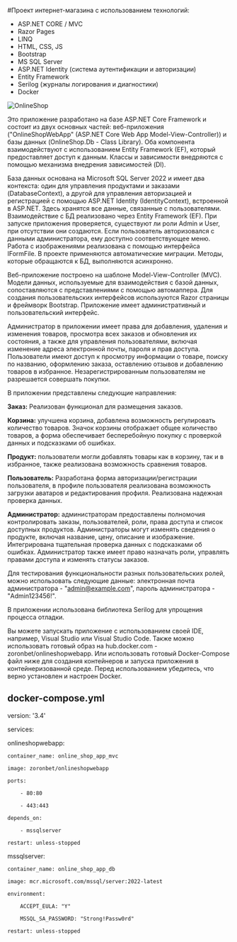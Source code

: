 #Проект интернет-магазина с использованием технологий:
<ul>
<li>ASP.NET CORE / MVC</li>
<li>Razor Pages</li>
<li>LINQ</li>
<li>HTML, CSS, JS</li>
<li>Bootstrap</li>
<li>MS SQL Server</li>
<li>ASP.NET Identity (система аутентификации и авторизации)</li>
<li>Entity Framework</li>
<li>Serilog (журналы логирования и диагностики)</li>
<li>Docker</li>
</ul>

![OnlineShop](https://github.com/Zoron87/OnlineShopWebApp/assets/29422098/71ec85f5-b59d-4a06-aabb-49c355338302)

Это приложение разработано на базе ASP.NET Core Framework и состоит из двух основных частей: веб-приложения ("OnlineShopWebApp" (ASP.NET Core Web App Model-View-Controller)) и базы данных (OnlineShop.Db - Class Library). Оба компонента взаимодействуют с использованием Entity Framework (EF), который предоставляет доступ к данным. Классы и зависимости внедряются с помощью механизма внедрения зависимостей (DI).

База данных основана на Microsoft SQL Server 2022 и имеет два контекста: один для управления продуктами и заказами (DatabaseContext), а другой для управления авторизацией и регистрацией с помощью ASP.NET Identity (IdentityContext), встроенной в ASP.NET. Здесь хранятся все данные, связанные с пользователями. Взаимодействие с БД реализовано через Entity Framework (EF). При запуске приложения проверяется, существуют ли роли Admin и User, при отсутствии они создаются. Если пользователь авторизовался с данными администратора, ему доступно соответствующее меню. Работа с изображениями реализована с помощью интерфейса IFormFile. В проекте применяются автоматические миграции. Методы, которые обращаются к БД, выполняются асинхронно.

Веб-приложение построено на шаблоне Model-View-Controller (MVC). Модели данных, используемые для взаимодействия с базой данных, сопоставляются с представлениями с помощью автомаппера. Для создания пользовательских интерфейсов используются Razor страницы и фреймворк Bootstrap. Приложение имеет административный и пользовательский интерфейс.

Администратор в приложении имеет права для добавления, удаления и изменения товаров, просмотра всех заказов и обновления их состояния, а также для управления пользователями, включая изменение адреса электронной почты, пароля и прав доступа. Пользователи имеют доступ к просмотру информации о товаре, поиску по названию, оформлению заказа, оставлению отзывов и добавлению товаров в избранное. Незарегистрированным пользователям не разрешается совершать покупки.

В приложении представлены следующие направления:

**Заказ:** Реализован функционал для размещения заказов.

**Корзина:** улучшена корзина, добавлена ​​возможность регулировать количество товаров. Значок корзины отображает общее количество товаров, а форма обеспечивает бесперебойную покупку с проверкой данных и подсказками об ошибках.

**Продукт:** пользователи могли добавлять товары как в корзину, так и в избранное, также реализована возможность сравнения товаров.

**Пользователь:** Разработана форма авторизации/регистрации пользователя, в профиле пользователя реализована возможность загрузки аватаров и редактирования профиля. Реализована надежная проверка данных.

**Администратор:** администраторам предоставлены полномочия контролировать заказы, пользователей, роли, права доступа и список доступных продуктов. Администраторы могут изменять сведения о продукте, включая название, цену, описание и изображение. Интегрирована тщательная проверка данных с подсказками об ошибках. Администратор также имеет право назначать роли, управлять правами доступа и изменять статусы заказов.

Для тестирования функциональности разных пользовательских ролей, можно использовать следующие данные: электронная почта администратора - "admin@example.com", пароль администратора - "Admin123456!".

В приложении использована библиотека Serilog для упрощения процесса отладки.

Вы можете запускать приложение с использованием своей IDE, например, Visual Studio или Visual Studio Code. Также можно использовать готовый образ на hub.docker.com - zoronbet/onlineshopwebapp. Или использовать готовый Docker-Compose файл ниже для создания контейнеров и запуска приложения в контейнеризованной среде. Перед использованием убедитесь, что верно установлен и настроен Docker.

docker-compose.yml
----------------------------------------------------------------------------------
version: '3.4'

services:

  onlineshopwebapp:
  
    container_name: online_shop_app_mvc
    
    image: zoronbet/onlineshopwebapp
    
    ports:
    
        - 80:80
        
        - 443:443
        
    depends_on:
    
        - mssqlserver
        
    restart: unless-stopped
    
    
  mssqlserver:
  
    container_name: online_shop_app_db
    
    image: mcr.microsoft.com/mssql/server:2022-latest
    
    environment:
    
        ACCEPT_EULA: "Y"
        
        MSSQL_SA_PASSWORD: "Strong!Passw0rd"
        
    restart: unless-stopped
